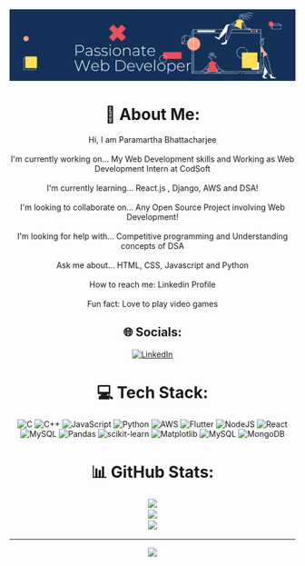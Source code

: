 <div align="center"> <img src="banner.png">


# 💫 About Me:
Hi, I am Paramartha Bhattacharjee<br><br>I'm currently working on... My Web Development skills and Working as Web Development Intern at CodSoft<br><br>I'm currently learning... React.js , Django, AWS and DSA!<br><br>I'm looking to collaborate on... Any Open Source Project involving Web Development!<br><br>I'm looking for help with... Competitive programming and Understanding concepts of DSA<br><br>Ask me about... HTML, CSS, Javascript and Python<br><br>How to reach me: Linkedin Profile<br><br> Fun fact: Love to play video games


## 🌐 Socials:
[![LinkedIn](https://img.shields.io/badge/LinkedIn-%230077B5.svg?logo=linkedin&logoColor=white)](https://www.linkedin.com/in/paramartha-bhattacharjee-3175b5235/) 

# 💻 Tech Stack:
![C](https://img.shields.io/badge/c-%2300599C.svg?style=for-the-badge&logo=c&logoColor=white) ![C++](https://img.shields.io/badge/c++-%2300599C.svg?style=for-the-badge&logo=c%2B%2B&logoColor=white) ![JavaScript](https://img.shields.io/badge/javascript-%23323330.svg?style=for-the-badge&logo=javascript&logoColor=%23F7DF1E) ![Python](https://img.shields.io/badge/python-3670A0?style=for-the-badge&logo=python&logoColor=ffdd54) ![AWS](https://img.shields.io/badge/AWS-%23FF9900.svg?style=for-the-badge&logo=amazon-aws&logoColor=white) ![Flutter](https://img.shields.io/badge/Flutter-%2302569B.svg?style=for-the-badge&logo=Flutter&logoColor=white) ![NodeJS](https://img.shields.io/badge/node.js-6DA55F?style=for-the-badge&logo=node.js&logoColor=white) ![React](https://img.shields.io/badge/react-%2320232a.svg?style=for-the-badge&logo=react&logoColor=%2361DAFB) ![MySQL](https://img.shields.io/badge/mysql-%2300000f.svg?style=for-the-badge&logo=mysql&logoColor=white) ![Pandas](https://img.shields.io/badge/pandas-%23150458.svg?style=for-the-badge&logo=pandas&logoColor=white) ![scikit-learn](https://img.shields.io/badge/scikit--learn-%23F7931E.svg?style=for-the-badge&logo=scikit-learn&logoColor=white) ![Matplotlib](https://img.shields.io/badge/Matplotlib-%23ffffff.svg?style=for-the-badge&logo=Matplotlib&logoColor=black) ![MySQL](https://img.shields.io/badge/mysql-%2300000f.svg?style=for-the-badge&logo=mysql&logoColor=white) ![MongoDB](https://img.shields.io/badge/MongoDB-%234ea94b.svg?style=for-the-badge&logo=mongodb&logoColor=white)
# 📊 GitHub Stats:
![](https://github-readme-stats.vercel.app/api?username=Paramartha16&theme=merko&hide_border=false&include_all_commits=true&count_private=true)<br/>
![](https://github-readme-streak-stats.herokuapp.com/?user=Paramartha16&theme=merko&hide_border=false)<br/>
![](https://github-readme-stats.vercel.app/api/top-langs/?username=Paramartha16&theme=merko&hide_border=false&include_all_commits=true&count_private=true&layout=compact)

---
[![](https://visitcount.itsvg.in/api?id=Paramartha16&icon=0&color=0)](https://visitcount.itsvg.in)

<!-- Proudly created with GPRM ( https://gprm.itsvg.in ) -->
